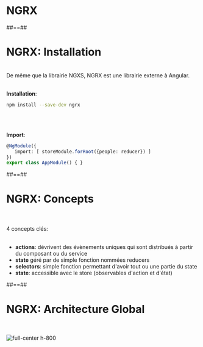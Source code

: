 <!-- .slide: class="transition-bg-grey-1 underline" -->
# NGRX

##==##

<!-- .slide: class="with-code inconsolata" -->
# NGRX: Installation
<br>
De même que la librairie NGXS, NGRX est une librairie externe à Angular.
<br><br>

__Installation__:
```sh
npm install --save-dev ngrx
```
<!-- .element: class="big-code" -->
<br><br>

__Import__:
```typescript
@NgModule({
   import: [ storeModule.forRoot({people: reducer}) ]
})
export class AppModule() { }
```
<!-- .element: class="big-code" -->

##==##

<!-- .slide -->
# NGRX: Concepts
<br><br>
4 concepts clés: <br><br>
- __actions__: dévrivent des évènements uniques qui sont distribués à partir du composant ou du service
- __state__ géré par de simple fonction nommées reducers
- __selectors__: simple fonction permettant d'avoir tout ou une partie du state
- __state__: accessible avec le store (observables d'action et d'état)

##==##

<!-- .slide -->
# NGRX: Architecture Global
<br>

![full-center h-800](assets/images/school/state-management/ngrx/state_management_lifecycle.png)

